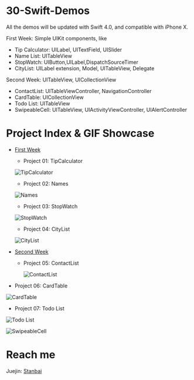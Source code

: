 # 30-Swift-Demos
All the demos will be updated with Swift 4.0, and compatible with iPhone X.

First Week: Simple UIKit components, like
- Tip Calculator: UILabel, UITextField, UISlider
- Name List: UITableView
- StopWatch: UIButton,UILabel,DispatchSourceTimer
- CityList: UILabel extension, Model, UITableView, Delegate

Second Week: UITableView, UICollectionView
- ContactList: UITableViewController, NavigationController
- CardTable: UICollectionView
- Todo List: UITableView
- SwipeableCell: UITableView, UIActivityViewController, UIAlertController

# Project Index & GIF Showcase
- [First Week](https://github.com/Stanbai/30-Swift-Demos/tree/master/FirstWeek)
    - Project 01: TipCalculator
    
    ![TipCalculator](https://github.com/Stanbai/30-Swift-Demos/blob/master/FirstWeek/TipCalculator.gif?raw=true)
    
    - Project 02: Names
    
    ![Names](https://github.com/Stanbai/30-Swift-Demos/blob/master/FirstWeek/Names.gif?raw=true)
    
    - Project 03: StopWatch
    
    ![StopWatch](https://github.com/Stanbai/30-Swift-Demos/blob/master/FirstWeek/StopWatch.gif?raw=true)

    - Project 04: CityList
    
    ![CityList](https://github.com/Stanbai/30-Swift-Demos/blob/master/FirstWeek/CityList.gif?raw=true)

- [Second Week](https://github.com/Stanbai/30-Swift-Demos/tree/master/SecondWeek/)
    - Project 05: ContactList
    
      ![ContactList](https://raw.githubusercontent.com/Stanbai/30-Swift-Demos/master/SecondWeek/ContactList.gif)

- Project 06: CardTable

![CardTable](https://github.com/Stanbai/30-Swift-Demos/blob/master/SecondWeek/CardTable.gif?raw=true)

- Project 07: Todo List

![Todo List](https://github.com/Stanbai/30-Swift-Demos/blob/master/SecondWeek/TodoList.gif?raw=true)

![SwipeableCell](https://github.com/Stanbai/30-Swift-Demos/blob/master/SecondWeek/SwipeableCell.gif?raw=true)
# Reach me
Juejin: [Stanbai](https://juejin.im/user/57ff1b597db2a2005973de4c/)
